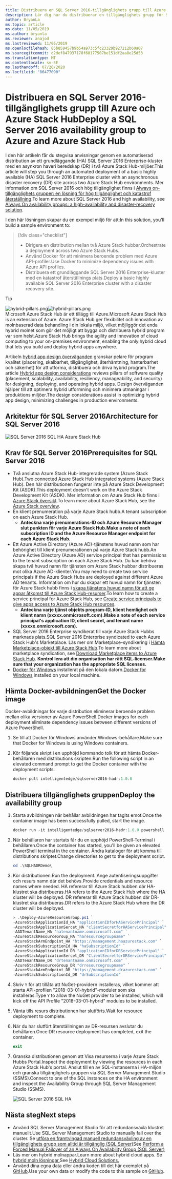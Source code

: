 ```yaml
---
title: Distribuera en SQL Server 2016-tillgänglighets grupp till Azure och Azure Stack Hub
description: Lär dig hur du distribuerar en tillgänglighets grupp för SQL Server 2016 till Azure och Azure Stack Hub.
author: BryanLa
ms.topic: article
ms.date: 11/05/2019
ms.author: bryanla
ms.reviewer: anajod
ms.lastreviewed: 11/05/2019
ms.openlocfilehash: 85b859457b9b54a973c5fc23329b927212b60a07
ms.sourcegitcommit: d2def847937178f68177507be151df2aa8e25d53
ms.translationtype: MT
ms.contentlocale: sv-SE
ms.lasthandoff: 07/20/2020
ms.locfileid: "86477090"
---
```

# <a name="deploy-a-sql-server-2016-availability-group-to-azure-and-azure-stack-hub"></a><span data-ttu-id="be80a-103">Distribuera en SQL Server 2016-tillgänglighets grupp till Azure och Azure Stack Hub</span><span class="sxs-lookup"><span data-stu-id="be80a-103">Deploy a SQL Server 2016 availability group to Azure and Azure Stack Hub</span></span>

<span data-ttu-id="be80a-104">I den här artikeln får du stegvisa anvisningar genom en automatiserad distribution av ett grundläggande (HA) SQL Server 2016 Enterprise-kluster med en asynkron haveri beredskap (DR) i två Azure Stack Hub-miljöer.</span><span class="sxs-lookup"><span data-stu-id="be80a-104">This article will step you through an automated deployment of a basic highly available (HA) SQL Server 2016 Enterprise cluster with an asynchronous disaster recovery (DR) site across two Azure Stack Hub environments.</span></span> <span data-ttu-id="be80a-105">Mer information om SQL Server 2016 och hög tillgänglighet finns i [Always on-tillgänglighets grupper: en lösning för hög tillgänglighet och katastrof återställning](/sql/database-engine/availability-groups/windows/always-on-availability-groups-sql-server?view=sql-server-2016).</span><span class="sxs-lookup"><span data-stu-id="be80a-105">To learn more about SQL Server 2016 and high availability, see [Always On availability groups: a high-availability and disaster-recovery solution](/sql/database-engine/availability-groups/windows/always-on-availability-groups-sql-server?view=sql-server-2016).</span></span>

<span data-ttu-id="be80a-106">I den här lösningen skapar du en exempel miljö för att:</span><span class="sxs-lookup"><span data-stu-id="be80a-106">In this solution, you'll build a sample environment to:</span></span>

> [!div class="checklist"]
> - <span data-ttu-id="be80a-107">Dirigera en distribution mellan två Azure Stack hubbar.</span><span class="sxs-lookup"><span data-stu-id="be80a-107">Orchestrate a deployment across two Azure Stack Hubs.</span></span>
> - <span data-ttu-id="be80a-108">Använd Docker för att minimera beroende problem med Azure API-profiler.</span><span class="sxs-lookup"><span data-stu-id="be80a-108">Use Docker to minimize dependency issues with Azure API profiles.</span></span>
> - <span data-ttu-id="be80a-109">Distribuera ett grundläggande SQL Server 2016 Enterprise-kluster med en katastrof återställnings plats.</span><span class="sxs-lookup"><span data-stu-id="be80a-109">Deploy a basic highly available SQL Server 2016 Enterprise cluster with a disaster recovery site.</span></span>

> [!Tip]  
> <span data-ttu-id="be80a-110">![hybrid-pillars.png](./media/solution-deployment-guide-cross-cloud-scaling/hybrid-pillars.png)</span><span class="sxs-lookup"><span data-stu-id="be80a-110">![hybrid-pillars.png](./media/solution-deployment-guide-cross-cloud-scaling/hybrid-pillars.png)</span></span>  
> <span data-ttu-id="be80a-111">Microsoft Azure Stack Hub är ett tillägg till Azure.</span><span class="sxs-lookup"><span data-stu-id="be80a-111">Microsoft Azure Stack Hub is an extension of Azure.</span></span> <span data-ttu-id="be80a-112">Azure Stack Hub ger flexibilitet och innovation av molnbaserad data behandling i din lokala miljö, vilket möjliggör det enda hybrid molnet som gör det möjligt att bygga och distribuera hybrid program var som helst.</span><span class="sxs-lookup"><span data-stu-id="be80a-112">Azure Stack Hub brings the agility and innovation of cloud computing to your on-premises environment, enabling the only hybrid cloud that lets you build and deploy hybrid apps anywhere.</span></span>  
> 
> <span data-ttu-id="be80a-113">Artikeln [hybrid app design överväganden](overview-app-design-considerations.md) granskar pelare för program kvalitet (placering, skalbarhet, tillgänglighet, återhämtning, hanterbarhet och säkerhet) för att utforma, distribuera och driva hybrid program.</span><span class="sxs-lookup"><span data-stu-id="be80a-113">The article [Hybrid app design considerations](overview-app-design-considerations.md) reviews pillars of software quality (placement, scalability, availability, resiliency, manageability, and security) for designing, deploying, and operating hybrid apps.</span></span> <span data-ttu-id="be80a-114">Design överväganden hjälper till att optimera hybrid utformning och minimera utmaningar i produktions miljöer.</span><span class="sxs-lookup"><span data-stu-id="be80a-114">The design considerations assist in optimizing hybrid app design, minimizing challenges in production environments.</span></span>

## <a name="architecture-for-sql-server-2016"></a><span data-ttu-id="be80a-115">Arkitektur för SQL Server 2016</span><span class="sxs-lookup"><span data-stu-id="be80a-115">Architecture for SQL Server 2016</span></span>

![SQL Server 2016 SQL HA Azure Stack Hub](media/solution-deployment-guide-sql-ha/image1.png)

## <a name="prerequisites-for-sql-server-2016"></a><span data-ttu-id="be80a-117">Krav för SQL Server 2016</span><span class="sxs-lookup"><span data-stu-id="be80a-117">Prerequisites for SQL Server 2016</span></span>

- <span data-ttu-id="be80a-118">Två anslutna Azure Stack Hub-integrerade system (Azure Stack Hub).</span><span class="sxs-lookup"><span data-stu-id="be80a-118">Two connected Azure Stack Hub integrated systems (Azure Stack Hub).</span></span> <span data-ttu-id="be80a-119">Den här distributionen fungerar inte på Azure Stack Development Kit (ASDK).</span><span class="sxs-lookup"><span data-stu-id="be80a-119">This deployment doesn't work on the Azure Stack Development Kit (ASDK).</span></span> <span data-ttu-id="be80a-120">Mer information om Azure Stack Hub finns i [Azure Stack översikt](https://azure.microsoft.com/overview/azure-stack/).</span><span class="sxs-lookup"><span data-stu-id="be80a-120">To learn more about Azure Stack Hub, see the [Azure Stack overview](https://azure.microsoft.com/overview/azure-stack/).</span></span>
- <span data-ttu-id="be80a-121">En klient prenumeration på varje Azure Stack hubb.</span><span class="sxs-lookup"><span data-stu-id="be80a-121">A tenant subscription on each Azure Stack Hub.</span></span>
  - <span data-ttu-id="be80a-122">**Anteckna varje prenumerations-ID och Azure Resource Manager slut punkten för varje Azure Stack Hub.**</span><span class="sxs-lookup"><span data-stu-id="be80a-122">**Make a note of each subscription ID and the Azure Resource Manager endpoint for each Azure Stack Hub.**</span></span>
- <span data-ttu-id="be80a-123">Ett Azure Active Directory (Azure AD)-tjänstens huvud namn som har behörighet till klient prenumerationen på varje Azure Stack hubb.</span><span class="sxs-lookup"><span data-stu-id="be80a-123">An Azure Active Directory (Azure AD) service principal that has permissions to the tenant subscription on each Azure Stack Hub.</span></span> <span data-ttu-id="be80a-124">Du kan behöva skapa två huvud namn för tjänsten om Azure Stack hubbar distribueras mot olika Azure AD-klienter.</span><span class="sxs-lookup"><span data-stu-id="be80a-124">You may need to create two service principals if the Azure Stack Hubs are deployed against different Azure AD tenants.</span></span> <span data-ttu-id="be80a-125">Information om hur du skapar ett huvud namn för tjänsten för Azure Stack hubb finns i [skapa tjänstens huvud namn för att ge appar åtkomst till Azure Stack Hub-resurser](/azure-stack/user/azure-stack-create-service-principals).</span><span class="sxs-lookup"><span data-stu-id="be80a-125">To learn how to create a service principal for Azure Stack Hub, see [Create service principals to give apps access to Azure Stack Hub resources](/azure-stack/user/azure-stack-create-service-principals).</span></span>
  - <span data-ttu-id="be80a-126">**Anteckna varje tjänst objekts program-ID, klient hemlighet och klient namn (xxxxx.onmicrosoft.com).**</span><span class="sxs-lookup"><span data-stu-id="be80a-126">**Make a note of each service principal's application ID, client secret, and tenant name (xxxxx.onmicrosoft.com).**</span></span>
- <span data-ttu-id="be80a-127">SQL Server 2016 Enterprise syndikerat till varje Azure Stack Hubbs marknads plats.</span><span class="sxs-lookup"><span data-stu-id="be80a-127">SQL Server 2016 Enterprise syndicated to each Azure Stack Hub's Marketplace.</span></span> <span data-ttu-id="be80a-128">Läs mer om Marketplace-syndikering i [Hämta Marketplace-objekt till Azure Stack Hub](/azure-stack/operator/azure-stack-download-azure-marketplace-item).</span><span class="sxs-lookup"><span data-stu-id="be80a-128">To learn more about marketplace syndication, see [Download Marketplace items to Azure Stack Hub](/azure-stack/operator/azure-stack-download-azure-marketplace-item).</span></span>
    <span data-ttu-id="be80a-129">**Kontrol lera att din organisation har rätt SQL-licenser.**</span><span class="sxs-lookup"><span data-stu-id="be80a-129">**Make sure that your organization has the appropriate SQL licenses.**</span></span>
- <span data-ttu-id="be80a-130">[Docker för Windows](https://docs.docker.com/docker-for-windows/) installerat på den lokala datorn.</span><span class="sxs-lookup"><span data-stu-id="be80a-130">[Docker for Windows](https://docs.docker.com/docker-for-windows/) installed on your local machine.</span></span>

## <a name="get-the-docker-image"></a><span data-ttu-id="be80a-131">Hämta Docker-avbildningen</span><span class="sxs-lookup"><span data-stu-id="be80a-131">Get the Docker image</span></span>

<span data-ttu-id="be80a-132">Docker-avbildningar för varje distribution eliminerar beroende problem mellan olika versioner av Azure PowerShell.</span><span class="sxs-lookup"><span data-stu-id="be80a-132">Docker images for each deployment eliminate dependency issues between different versions of Azure PowerShell.</span></span>

1. <span data-ttu-id="be80a-133">Se till att Docker för Windows använder Windows-behållare.</span><span class="sxs-lookup"><span data-stu-id="be80a-133">Make sure that Docker for Windows is using Windows containers.</span></span>
2. <span data-ttu-id="be80a-134">Kör följande skript i en upphöjd kommando tolk för att hämta Docker-behållaren med distributions skripten.</span><span class="sxs-lookup"><span data-stu-id="be80a-134">Run the following script in an elevated command prompt to get the Docker container with the deployment scripts.</span></span>

    ```powershell  
    docker pull intelligentedge/sqlserver2016-hadr:1.0.0
    ```

## <a name="deploy-the-availability-group"></a><span data-ttu-id="be80a-135">Distribuera tillgänglighets gruppen</span><span class="sxs-lookup"><span data-stu-id="be80a-135">Deploy the availability group</span></span>

1. <span data-ttu-id="be80a-136">Starta avbildningen när behållar avbildningen har tagits emot.</span><span class="sxs-lookup"><span data-stu-id="be80a-136">Once the container image has been successfully pulled, start the image.</span></span>

      ```powershell  
      docker run -it intelligentedge/sqlserver2016-hadr:1.0.0 powershell
      ```

2. <span data-ttu-id="be80a-137">När behållaren har startats får du en upphöjd PowerShell-Terminal i behållaren.</span><span class="sxs-lookup"><span data-stu-id="be80a-137">Once the container has started, you'll be given an elevated PowerShell terminal in the container.</span></span> <span data-ttu-id="be80a-138">Ändra kataloger för att komma till distributions skriptet.</span><span class="sxs-lookup"><span data-stu-id="be80a-138">Change directories to get to the deployment script.</span></span>

      ```powershell  
      cd .\SQLHADRDemo\
      ```

3. <span data-ttu-id="be80a-139">Kör distributionen.</span><span class="sxs-lookup"><span data-stu-id="be80a-139">Run the deployment.</span></span> <span data-ttu-id="be80a-140">Ange autentiseringsuppgifter och resurs namn där det behövs.</span><span class="sxs-lookup"><span data-stu-id="be80a-140">Provide credentials and resource names where needed.</span></span> <span data-ttu-id="be80a-141">HA refererar till Azure Stack hubben där HA-klustret ska distribueras.</span><span class="sxs-lookup"><span data-stu-id="be80a-141">HA refers to the Azure Stack Hub where the HA cluster will be deployed.</span></span> <span data-ttu-id="be80a-142">DR refererar till Azure Stack hubben där DR-klustret ska distribueras.</span><span class="sxs-lookup"><span data-stu-id="be80a-142">DR refers to the Azure Stack Hub where the DR cluster will be deployed.</span></span>

      ```powershell
      > .\Deploy-AzureResourceGroup.ps1 `
      -AzureStackApplicationId_HA "applicationIDforHAServicePrincipal" `
      -AzureStackApplicationSercet_HA "clientSecretforHAServicePrincipal" `
      -AADTenantName_HA "hatenantname.onmicrosoft.com" `
      -AzureStackResourceGroup_HA "haresourcegroupname" `
      -AzureStackArmEndpoint_HA "https://management.haazurestack.com" `
      -AzureStackSubscriptionId_HA "haSubscriptionId" `
      -AzureStackApplicationId_DR "applicationIDforDRServicePrincipal" `
      -AzureStackApplicationSercet_DR "ClientSecretforDRServicePrincipal" `
      -AADTenantName_DR "drtenantname.onmicrosoft.com" `
      -AzureStackResourceGroup_DR "drresourcegroupname" `
      -AzureStackArmEndpoint_DR "https://management.drazurestack.com" `
      -AzureStackSubscriptionId_DR "drSubscriptionId"
      ```

4. <span data-ttu-id="be80a-143">Skriv `Y` för att tillåta att NuGet-providern installeras, vilket kommer att starta API-profilen "2018-03-01-hybrid"-moduler som ska installeras.</span><span class="sxs-lookup"><span data-stu-id="be80a-143">Type `Y` to allow the NuGet provider to be installed, which will kick off the API Profile "2018-03-01-hybrid" modules to be installed.</span></span>

5. <span data-ttu-id="be80a-144">Vänta tills resurs distributionen har slutförts.</span><span class="sxs-lookup"><span data-stu-id="be80a-144">Wait for resource deployment to complete.</span></span>

6. <span data-ttu-id="be80a-145">När du har slutfört återställningen av DR-resursen avslutar du behållaren.</span><span class="sxs-lookup"><span data-stu-id="be80a-145">Once DR resource deployment has completed, exit the container.</span></span>

      ```powershell
      exit
      ```

7. <span data-ttu-id="be80a-146">Granska distributionen genom att Visa resurserna i varje Azure Stack Hubbs Portal.</span><span class="sxs-lookup"><span data-stu-id="be80a-146">Inspect the deployment by viewing the resources in each Azure Stack Hub's portal.</span></span> <span data-ttu-id="be80a-147">Anslut till en av SQL-instanserna i HA-miljön och granska tillgänglighets gruppen via SQL Server Management Studio (SSMS).</span><span class="sxs-lookup"><span data-stu-id="be80a-147">Connect to one of the SQL instances on the HA environment and inspect the Availability Group through SQL Server Management Studio (SSMS).</span></span>

    ![SQL Server 2016 SQL HA](media/solution-deployment-guide-sql-ha/image2.png)

## <a name="next-steps"></a><span data-ttu-id="be80a-149">Nästa steg</span><span class="sxs-lookup"><span data-stu-id="be80a-149">Next steps</span></span>

- <span data-ttu-id="be80a-150">Använd SQL Server Management Studio för att redundansväxla klustret manuellt.</span><span class="sxs-lookup"><span data-stu-id="be80a-150">Use SQL Server Management Studio to manually fail over the cluster.</span></span> <span data-ttu-id="be80a-151">Se [utföra en framtvingad manuell redundansväxling av en tillgänglighets grupp som alltid är tillgänglig (SQL Server)](/sql/database-engine/availability-groups/windows/perform-a-forced-manual-failover-of-an-availability-group-sql-server?view=sql-server-2017)</span><span class="sxs-lookup"><span data-stu-id="be80a-151">See [Perform a Forced Manual Failover of an Always On Availability Group (SQL Server)](/sql/database-engine/availability-groups/windows/perform-a-forced-manual-failover-of-an-availability-group-sql-server?view=sql-server-2017)</span></span>
- <span data-ttu-id="be80a-152">Läs mer om hybrid molnappar.</span><span class="sxs-lookup"><span data-stu-id="be80a-152">Learn more about hybrid cloud apps.</span></span> <span data-ttu-id="be80a-153">Se [hybrid moln lösningar.](https://aka.ms/azsdevtutorials)</span><span class="sxs-lookup"><span data-stu-id="be80a-153">See [Hybrid Cloud Solutions.](https://aka.ms/azsdevtutorials)</span></span>
- <span data-ttu-id="be80a-154">Använd dina egna data eller ändra koden till det här exemplet på [GitHub](https://github.com/Azure-Samples/azure-intelligent-edge-patterns).</span><span class="sxs-lookup"><span data-stu-id="be80a-154">Use your own data or modify the code to this sample on [GitHub](https://github.com/Azure-Samples/azure-intelligent-edge-patterns).</span></span>
